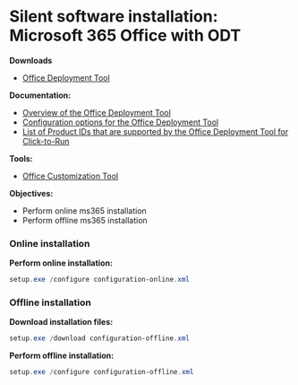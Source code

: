 # Silent software installation: Microsoft 365 Office with ODT

<b>Downloads</b>

* [Office Deployment Tool](https://www.microsoft.com/en-us/download/details.aspx?id=49117)

<b>Documentation:</b>

* [Overview of the Office Deployment Tool](https://learn.microsoft.com/en-us/deployoffice/overview-office-deployment-tool)
* [Configuration options for the Office Deployment Tool](https://learn.microsoft.com/en-us/deployoffice/office-deployment-tool-configuration-options)
* [List of Product IDs that are supported by the Office Deployment Tool for Click-to-Run](https://learn.microsoft.com/en-us/microsoft-365/troubleshoot/installation/product-ids-supported-office-deployment-click-to-run)

<b>Tools:</b>

* [Office Customization Tool](https://config.office.com/deploymentsettings)

<b>Objectives:</b>

* Perform online ms365 installation
* Perform offline ms365 installation


### Online installation

<b>Perform online installation:</b>

```powershell
setup.exe /configure configuration-online.xml
```

### Offline installation

<b>Download installation files:</b>

```powershell
setup.exe /download configuration-offline.xml
```

<b>Perform offline installation:</b>

```powershell
setup.exe /configure configuration-offline.xml
```
